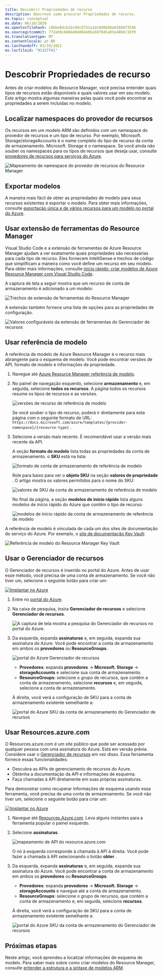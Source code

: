 ```yaml
---
title: Descobrir Propriedades de recurso
description: Descreve como procurar Propriedades de recurso.
ms.topic: conceptual
ms.date: 06/10/2020
ms.openlocfilehash: c8bbe0dcb1bc9dc9751a1dc0d0b98a6368473546
ms.sourcegitcommit: 772eb9c6684dd4864e0ba507945a83e48b8c16f0
ms.translationtype: MT
ms.contentlocale: pt-BR
ms.lasthandoff: 03/19/2021
ms.locfileid: "91327741"
---
```

# <a name="discover-resource-properties"></a>Descobrir Propriedades de recurso

Antes de criar modelos do Resource Manager, você precisa entender quais tipos de recursos estão disponíveis e quais valores usar em seu modelo. Este artigo mostra algumas maneiras pelas quais você pode encontrar as propriedades a serem incluídas no modelo.

## <a name="find-resource-provider-namespaces"></a>Localizar namespaces do provedor de recursos

Os recursos em um modelo ARM são definidos com um namespace do provedor de recursos e um tipo de recurso. Por exemplo, Microsoft. Storage/storageAccounts é o nome completo do tipo de recurso da conta de armazenamento. Microsoft. Storage é o namespace. Se você ainda não souber os namespaces para os tipos de recursos que deseja usar, consulte [provedores de recursos para serviços do Azure](../management/azure-services-resource-providers.md).

![Mapeamento de namespace do provedor de recursos do Resource Manager](./media/view-resources/resource-provider-namespace-and-azure-service-mapping.png)

## <a name="export-templates"></a>Exportar modelos

A maneira mais fácil de obter as propriedades de modelo para seus recursos existentes é exportar o modelo. Para obter mais informações, consulte [exportação única e de vários recursos para um modelo no portal do Azure](./export-template-portal.md).

## <a name="use-resource-manager-tools-extension"></a>Usar extensão de ferramentas do Resource Manager

Visual Studio Code e a extensão de ferramentas de Azure Resource Manager ajudam a ver exatamente quais propriedades são necessárias para cada tipo de recurso. Eles fornecem IntelliSense e trechos de código que simplificam a maneira como você define um recurso em seu modelo. Para obter mais informações, consulte [início rápido: criar modelos de Azure Resource Manager com Visual Studio Code](./quickstart-create-templates-use-visual-studio-code.md#add-an-azure-resource).

A captura de tela a seguir mostra que um recurso de conta de armazenamento é adicionado a um modelo:

![Trechos de extensão de ferramentas do Resource Manager](./media/view-resources/resource-manager-tools-extension-snippets.png)

A extensão também fornece uma lista de opções para as propriedades de configuração.

![Valores configuráveis da extensão de ferramentas do Gerenciador de recursos](./media/view-resources/resource-manager-tools-extension-configurable-properties.png)

## <a name="use-template-reference"></a>Usar referência de modelo

A referência de modelo de Azure Resource Manager é o recurso mais abrangente para o esquema de modelo. Você pode encontrar versões de API, formato de modelo e informações de propriedade.

1. Navegue até [Azure Resource Manager referência de modelo](/azure/templates/).
1. No painel de navegação esquerdo, selecione **armazenamento** e, em seguida, selecione **todos os recursos**. A página todos os recursos resume os tipos de recursos e as versões.

    ![versões de recurso de referência de modelo](./media/view-resources/resource-manager-template-reference-resource-versions.png)

    Se você souber o tipo de recurso, poderá ir diretamente para esta página com o seguinte formato de URL: `https://docs.microsoft.com/azure/templates/{provider-namespace}/{resource-type}` .

1. Selecione a versão mais recente. É recomendável usar a versão mais recente da API.

    A seção **formato do modelo** lista todas as propriedades da conta de armazenamento. o **SKU** está na lista:

    ![formato de conta de armazenamento de referência de modelo](./media/view-resources/resource-manager-template-reference-storage-account-sku.png)

    Role para baixo para ver o **objeto SKU** na seção **valores de propriedade** . O artigo mostra os valores permitidos para o nome do SKU:

    ![valores de SKU da conta de armazenamento de referência de modelo](./media/view-resources/resource-manager-template-reference-storage-account-sku-values.png)

    No final da página, a seção **modelos de início rápido** lista alguns modelos de início rápido do Azure que contêm o tipo de recurso:

    ![modelos de início rápido da conta de armazenamento de referência de modelo](./media/view-resources/resource-manager-template-reference-quickstart-templates.png)

A referência de modelo é vinculada de cada um dos sites de documentação do serviço do Azure.  Por exemplo, o [site de documentação Key Vault](../../key-vault/general/overview.md):

![Referência de modelo do Resource Manager Key Vault](./media/view-resources/resource-manager-template-reference-key-vault.png)

## <a name="use-resource-explorer"></a>Usar o Gerenciador de recursos

O Gerenciador de recursos é inserido no portal do Azure. Antes de usar esse método, você precisa de uma conta de armazenamento. Se você não tiver um, selecione o seguinte botão para criar um:

[![Implantar no Azure](https://aka.ms/deploytoazurebutton)](https://portal.azure.com/#create/Microsoft.Template/uri/https%3a%2f%2fraw.githubusercontent.com%2fAzure%2fazure-quickstart-templates%2fmaster%2f101-storage-account-create%2fazuredeploy.json)

1. Entre no [portal do Azure](https://portal.azure.com).
1. Na caixa de pesquisa, insira **Gerenciador de recursos** e selecione **Gerenciador de recursos**.

    ![A captura de tela mostra a pesquisa do Gerenciador de recursos no portal do Azure.](./media/view-resources/azure-portal-resource-explorer.png)

1. Da esquerda, expanda **assinaturas** e, em seguida, expanda sua assinatura do Azure. Você pode encontrar a conta de armazenamento em ambos os **provedores** ou **ResourceGroups**.

    ![portal do Azure Gerenciador de recursos](./media/view-resources/azure-portal-resource-explorer-home.png)

    - **Provedores**: expanda **provedores**  ->  **Microsoft. Storage**  ->  **storageAccounts** e selecione sua conta de armazenamento.
    - **ResourceGroups**: selecione o grupo de recursos, que contém a conta de armazenamento, selecione **recursos** e, em seguida, selecione a conta de armazenamento.

    À direita, você verá a configuração de SKU para a conta de armazenamento existente semelhante a:

    ![portal do Azure SKU da conta de armazenamento do Gerenciador de recursos](./media/view-resources/azure-portal-resource-explorer-sku.png)

## <a name="use-resourcesazurecom"></a>Usar Resources.azure.com

O Resources.azure.com é um site público que pode ser acessado por qualquer pessoa com uma assinatura do Azure. Está em versão prévia.  Considere usar o [Gerenciador de recursos](#use-resource-explorer) em vez disso. Essa ferramenta fornece essas funcionalidades:

- Descubra as APIs de gerenciamento de recursos do Azure.
- Obtenha a documentação da API e informações de esquema.
- Faça chamadas à API diretamente em suas próprias assinaturas.

Para demonstrar como recuperar informações de esquema usando essa ferramenta, você precisa de uma conta de armazenamento. Se você não tiver um, selecione o seguinte botão para criar um:

[![Implantar no Azure](https://aka.ms/deploytoazurebutton)](https://portal.azure.com/#create/Microsoft.Template/uri/https%3a%2f%2fraw.githubusercontent.com%2fAzure%2fazure-quickstart-templates%2fmaster%2f101-storage-account-create%2fazuredeploy.json)

1. Navegue até [Resources.Azure.com](https://resources.azure.com/). Leva alguns instantes para a ferramenta popular o painel esquerdo.
1. Selecione **assinaturas**.

    ![mapeamento de API do resource.azure.com](./media/view-resources/resources-azure-com-api-mapping.png)

    O nó à esquerda corresponde à chamada à API à direita. Você pode fazer a chamada à API selecionando o botão **obter** .
1. Da esquerda, expanda **assinaturas** e, em seguida, expanda sua assinatura do Azure. Você pode encontrar a conta de armazenamento em ambos os **provedores** ou **ResourceGroups**.

    - **Provedores**: expanda **provedores**  ->  **Microsoft. Storage**  ->  **storageAccounts** e navegue até a conta de armazenamento.
    - **ResourceGroups**: selecione o grupo de recursos, que contém a conta de armazenamento e, em seguida, selecione **recursos**.

    À direita, você verá a configuração de SKU para a conta de armazenamento existente semelhante a:

    ![portal do Azure SKU da conta de armazenamento do Gerenciador de recursos](./media/view-resources/azure-portal-resource-explorer-sku.png)

## <a name="next-steps"></a>Próximas etapas

Neste artigo, você aprendeu a localizar informações de esquema de modelo. Para saber mais sobre como criar modelos do Resource Manager, consulte [entender a estrutura e a sintaxe de modelos ARM](./template-syntax.md).

